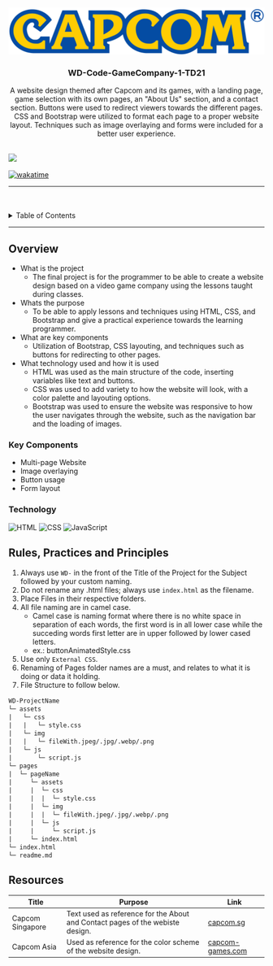 <a name="readme-top">

<br/>

<br />
<div align="center">
  <a href="https://github.com/NickPse/">
  <!-- TODO: If you want to add logo or banner you can add it here -->
    <img src="./assets/img/logo.png" alt="Capcom" width="800">
  </a>
<!-- TODO: Change Title to the name of the title of your Project -->
  <h3 align="center">WD-Code-GameCompany-1-TD21</h3>
</div>
<!-- TODO: Make a short description -->
<div align="center">
  A website design themed after Capcom and its games, with a landing page, game selection with its own pages, an "About Us" section, and a contact section. Buttons were used to redirect viewers towards the different pages. CSS and Bootstrap were utilized to format each page to a proper website layout. Techniques such as image overlaying and forms were included for a better user experience.
</div>

<br />

<!-- TODO: Change the zyx-0314 into your github username  -->
<!-- TODO: Change the WD-Template-Project into the same name of your folder -->
![](https://visit-counter.vercel.app/counter.png?page=NickPse/WD-Code-GameCompany-1-TD21)

[![wakatime](https://wakatime.com/badge/user/018dd99a-4985-4f98-8216-6ca6fe2ce0f8/project/63501637-9a31-42f0-960d-4d0ab47977f8.svg)](https://wakatime.com/@07ec1187-5430-448b-9cd4-68b011b3a839/projects/bmgtsnvlaz?start=2024-11-27&end=2024-12-03)

---

<br />
<br />

<!-- TODO: If you want to add more layers for your readme -->
<details>
  <summary>Table of Contents</summary>
  <ol>
    <li>
      <a href="#overview">Overview</a>
      <ol>
        <li>
          <a href="#key-components">Key Components</a>
        </li>
        <li>
          <a href="#technology">Technology</a>
        </li>
      </ol>
    </li>
    <li>
      <a href="#rule,-practices-and-principles">Rules, Practices and Principles</a>
    </li>
    <li>
      <a href="#resources">Resources</a>
    </li>
  </ol>
</details>

---

## Overview

<!-- TODO: To be changed -->
<!-- The following are just sample -->
- What is the project
  - The final project is for the programmer to be able to create a website design based on a video game company using the lessons taught during classes.
- Whats the purpose
  - To be able to apply lessons and techniques using HTML, CSS, and Bootstrap and give a practical experience towards the learning programmer.
- What are key components
  - Utilization of Bootstrap, CSS layouting, and techniques such as buttons for redirecting to other pages.
- What technology used and how it is used
  - HTML was used as the main structure of the code, inserting variables like text and buttons.
  - CSS was used to add variety to how the website will look, with a color palette and layouting options.
  - Bootstrap was used to ensure the website was responsive to how the user navigates through the website, such as the navigation bar and the loading of images.

### Key Components
<!-- TODO: List of Key Components -->
<!-- The following are just sample -->
- Multi-page Website
- Image overlaying
- Button usage
- Form layout

### Technology
<!-- TODO: List of Technology Used -->
![HTML](https://img.shields.io/badge/HTML-E34F26?style=for-the-badge&logo=html5&logoColor=white)
![CSS](https://img.shields.io/badge/CSS-1572B6?style=for-the-badge&logo=css3&logoColor=white)
![JavaScript](https://img.shields.io/badge/JavaScript-F7DF1E?style=for-the-badge&logo=javascript&logoColor=white)

## Rules, Practices and Principles
1. Always use `WD-` in the front of the Title of the Project for the Subject followed by your custom naming.
2. Do not rename any .html files; always use `index.html` as the filename.
3. Place Files in their respective folders.
4. All file naming are in camel case.
   - Camel case is naming format where there is no white space in separation of each words, the first word is in all lower case while the succeding words first letter are in upper followed by lower cased letters.
   - ex.: buttonAnimatedStyle.css
5. Use only `External CSS`.
6. Renaming of Pages folder names are a must, and relates to what it is doing or data it holding.
7. File Structure to follow below.

```
WD-ProjectName
└─ assets
|   └─ css
|   |   └─ style.css
|   └─ img
|   |   └─ fileWith.jpeg/.jpg/.webp/.png
|   └─ js
|       └─ script.js
└─ pages
|  └─ pageName
|     └─ assets
|     |  └─ css
|     |  |  └─ style.css
|     |  └─ img
|     |  |  └─ fileWith.jpeg/.jpg/.webp/.png
|     |  └─ js
|     |     └─ script.js
|     └─ index.html
└─ index.html
└─ readme.md
```

## Resources

<!-- TODO: Add References -->
| Title | Purpose | Link |
|-|-|-|
| Capcom Singapore | Text used as reference for the About and Contact pages of the webiste design. | [capcom.sg](https://www.capcom.sg) |
| Capcom Asia | Used as reference for the color scheme of the website design. | [capcom-games.com](https://www.capcom-games.com/en-asia/) |
